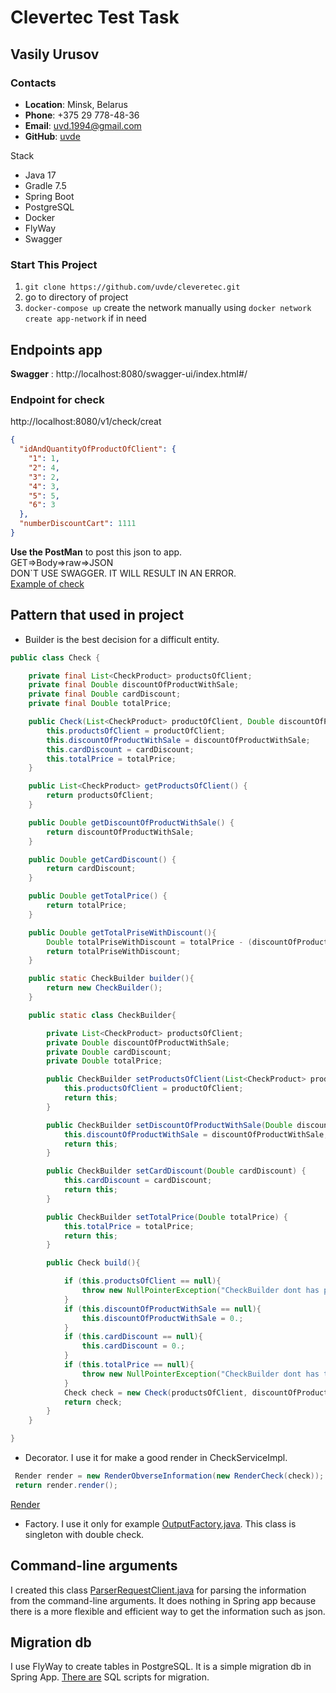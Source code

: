 # Clevertec Test Task

## Vasily Urusov

### Contacts
- __Location__: Minsk, Belarus
- __Phone__: +375 29 778-48-36
- __Email__: uvd.1994@gmail.com
- __GitHub__: [uvde](https://github.com/uvde)


Stack

+ Java 17
+ Gradle 7.5
+ Spring Boot
+ PostgreSQL
+ Docker
+ FlyWay
+ Swagger

### Start This Project
1. ```git clone https://github.com/uvde/cleveretec.git```
2. go to directory of project 
3. ```docker-compose up```
   create the network manually using `docker network create app-network` if in need

## Endpoints app
__Swagger__ : http://localhost:8080/swagger-ui/index.html#/

### Endpoint for check

http://localhost:8080/v1/check/creat
```json
{
  "idAndQuantityOfProductOfClient": {
    "1": 1,
    "2": 4,
    "3": 2,
    "4": 3,
    "5": 5,
    "6": 3
  },
  "numberDiscountCart": 1111
}
```
__Use the PostMan__ to post this json to app.\
GET=>Body=>raw=>JSON\
DON`T USE SWAGGER. IT WILL RESULT IN AN ERROR.\
[Example of check](https://github.com/uvde/cleveretec/blob/cd058476c2052e2a596af242d2f68f9acd93f0e4/data/check.txt)

## Pattern that used in project
- Builder
is the best decision for a difficult entity.
```java
public class Check {

    private final List<CheckProduct> productsOfClient;
    private final Double discountOfProductWithSale;
    private final Double cardDiscount;
    private final Double totalPrice;

    public Check(List<CheckProduct> productOfClient, Double discountOfProductWithSale, Double cardDiscount, Double totalPrice) {
        this.productsOfClient = productOfClient;
        this.discountOfProductWithSale = discountOfProductWithSale;
        this.cardDiscount = cardDiscount;
        this.totalPrice = totalPrice;
    }

    public List<CheckProduct> getProductsOfClient() {
        return productsOfClient;
    }

    public Double getDiscountOfProductWithSale() {
        return discountOfProductWithSale;
    }

    public Double getCardDiscount() {
        return cardDiscount;
    }

    public Double getTotalPrice() {
        return totalPrice;
    }

    public Double getTotalPriseWithDiscount(){
        Double totalPriseWithDiscount = totalPrice - (discountOfProductWithSale + cardDiscount);
        return totalPriseWithDiscount;
    }

    public static CheckBuilder builder(){
        return new CheckBuilder();
    }

    public static class CheckBuilder{

        private List<CheckProduct> productsOfClient;
        private Double discountOfProductWithSale;
        private Double cardDiscount;
        private Double totalPrice;

        public CheckBuilder setProductsOfClient(List<CheckProduct> productOfClient) {
            this.productsOfClient = productOfClient;
            return this;
        }

        public CheckBuilder setDiscountOfProductWithSale(Double discountOfProductWithSale) {
            this.discountOfProductWithSale = discountOfProductWithSale;
            return this;
        }

        public CheckBuilder setCardDiscount(Double cardDiscount) {
            this.cardDiscount = cardDiscount;
            return this;
        }

        public CheckBuilder setTotalPrice(Double totalPrice) {
            this.totalPrice = totalPrice;
            return this;
        }

        public Check build(){

            if (this.productsOfClient == null){
                throw new NullPointerException("CheckBuilder dont has productOfClient");
            }
            if (this.discountOfProductWithSale == null){
                this.discountOfProductWithSale = 0.;
            }
            if (this.cardDiscount == null){
                this.cardDiscount = 0.;
            }
            if (this.totalPrice == null){
                throw new NullPointerException("CheckBuilder dont has totalPrice");
            }
            Check check = new Check(productsOfClient, discountOfProductWithSale, cardDiscount, totalPrice);
            return check;
        }
    }

}
```
- Decorator.
I use it for make a good render in CheckServiceImpl.
```java
 Render render = new RenderObverseInformation(new RenderCheck(check));
 return render.render();
```
[Render](https://github.com/uvde/cleveretec/blob/63a9a8aa41289dd3ec9abb9ab564bf4627689cb9/src/main/java/ru/clevertec/vasili/urusov/render)
- Factory. 
I use it only for example 
[OutputFactory.java](https://github.com/uvde/cleveretec/blob/63a9a8aa41289dd3ec9abb9ab564bf4627689cb9/src/main/java/ru/clevertec/vasili/urusov/output/OutputFactory.java).
This class is singleton with double check.


## Command-line arguments
I created this class [ParserRequestClient.java](https://github.com/uvde/cleveretec/blob/9ef54cfadcddeeced9886b022f02772b09c21169/src/main/java/ru/clevertec/vasili/urusov/util/ParserRequestClient.java) for parsing the information from the command-line arguments.
It does nothing in Spring app because there is a more flexible and efficient way to get the  information such as json.

## Migration db
I use FlyWay to create tables in PostgreSQL. It is a simple migration db in Spring App. 
[There are](https://github.com/uvde/cleveretec/blob/0e45683ec53da607db4ebbe7dc49a4f56e1f2359/src/main/resources/db/migration) SQL scripts for migration.